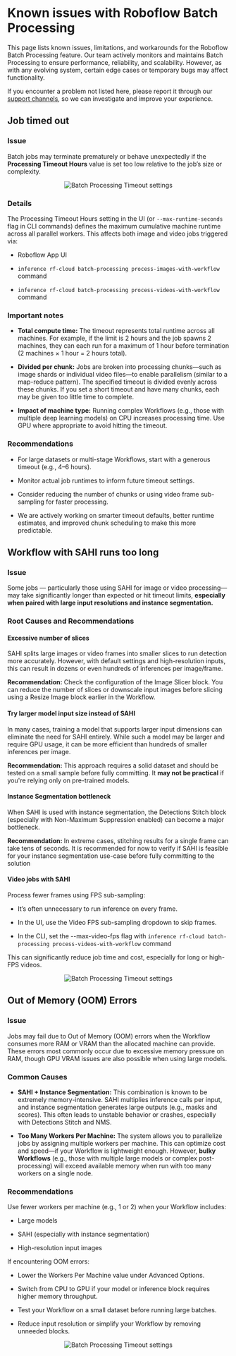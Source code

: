 # Known issues with Roboflow Batch Processing

This page lists known issues, limitations, and workarounds for the Roboflow Batch Processing feature. 
Our team actively monitors and maintains Batch Processing to ensure performance, reliability, and scalability. However, 
as with any evolving system, certain edge cases or temporary bugs may affect functionality.

If you encounter a problem not listed here, please report it through our 
[support channels](https://github.com/roboflow/inference/issues), so we can investigate and improve your experience.


## Job timed out

### Issue
Batch jobs may terminate prematurely or behave unexpectedly if the **Processing Timeout Hours** value is 
set too low relative to the job’s size or complexity.

<div align="center">
    <img src="https://media.roboflow.com/inference/batch-processing/batch-processing-timeout.png" alt="Batch Processing Timeout settings"/>
</div>

### Details
The Processing Timeout Hours setting in the UI (or `--max-runtime-seconds` flag in CLI commands) defines the maximum 
cumulative machine runtime across all parallel workers. This affects both image and video jobs triggered via:

* Roboflow App UI

* `inference rf-cloud batch-processing process-images-with-workflow` command

* `inference rf-cloud batch-processing process-videos-with-workflow` command


### Important notes 

* **Total compute time:** The timeout represents total runtime across all machines. For example, if the limit is 
2 hours and the job spawns 2 machines, they can each run for a maximum of 1 hour before termination 
(2 machines × 1 hour = 2 hours total).

* **Divided per chunk:** Jobs are broken into processing chunks—such as image shards or individual video 
files—to enable parallelism (similar to a map-reduce pattern). The specified timeout is divided evenly across these 
chunks. If you set a short timeout and have many chunks, each may be given too little time to complete. 

* **Impact of machine type:** Running complex Workflows (e.g., those with multiple deep learning models) on CPU 
increases processing time. Use GPU where appropriate to avoid hitting the timeout.

### Recommendations

* For large datasets or multi-stage Workflows, start with a generous timeout (e.g., 4–6 hours).

* Monitor actual job runtimes to inform future timeout settings.

* Consider reducing the number of chunks or using video frame sub-sampling for faster processing.

* We are actively working on smarter timeout defaults, better runtime estimates, and improved chunk scheduling to 
make this more predictable.


## Workflow with SAHI runs too long

### Issue
Some jobs — particularly those using SAHI for image or video processing—may take significantly longer than expected 
or hit timeout limits, **especially when paired with large input resolutions and instance segmentation.**

### Root Causes and Recommendations

#### Excessive number of slices
SAHI splits large images or video frames into smaller slices to run detection more accurately. 
However, with default settings and high-resolution inputs, this can result in dozens or even hundreds of inferences 
per image/frame.

**Recommendation:** Check the configuration of the Image Slicer block. You can reduce the number of slices or downscale 
input images before slicing using a Resize Image block earlier in the Workflow.

#### Try larger model input size instead of SAHI
In many cases, training a model that supports larger input dimensions can eliminate the need for SAHI entirely. 
While such a model may be larger and require GPU usage, it can be more efficient than hundreds of smaller 
inferences per image.

**Recommendation:** This approach requires a solid dataset and should be tested on a small sample before fully 
committing. It **may not be practical** if you're relying only on pre-trained models.

#### Instance Segmentation bottleneck
When SAHI is used with instance segmentation, the Detections Stitch block (especially with 
Non-Maximum Suppression enabled) can become a major bottleneck.

**Recommendation:** In extreme cases, stitching results for a single frame can take tens of seconds. 
It is recommended for now to verify if SAHI is feasible for your instance segmentation use-case before fully committing 
to the solution


#### Video jobs with SAHI
Process fewer frames using FPS sub-sampling:
 
* It’s often unnecessary to run inference on every frame.

* In the UI, use the Video FPS sub-sampling dropdown to skip frames.

* In the CLI, set the --max-video-fps flag with `inference rf-cloud batch-processing process-videos-with-workflow` command

This can significantly reduce job time and cost, especially for long or high-FPS videos.

<div align="center">
    <img src="https://media.roboflow.com/inference/batch-processing/limiting-video-fps.png" alt="Batch Processing Timeout settings"/>
</div>


## Out of Memory (OOM) Errors

### Issue

Jobs may fail due to Out of Memory (OOM) errors when the Workflow consumes more RAM or VRAM than the allocated machine 
can provide. These errors most commonly occur due to excessive memory pressure on RAM, though GPU VRAM issues are 
also possible when using large models.

### Common Causes

* **SAHI + Instance Segmentation:** This combination is known to be extremely memory-intensive. SAHI multiplies 
inference calls per input, and instance segmentation generates large outputs (e.g., masks and scores). This often 
leads to unstable behavior or crashes, especially with Detections Stitch and NMS.

* **Too Many Workers Per Machine:** The system allows you to parallelize jobs by assigning multiple workers per machine. 
This can optimize cost and speed—if your Workflow is lightweight enough. However, **bulky Workflows** 
(e.g., those with multiple large models or complex post-processing) will exceed available memory when run with too 
many workers on a single node.

### Recommendations
Use fewer workers per machine (e.g., 1 or 2) when your Workflow includes:

* Large models

* SAHI (especially with instance segmentation)

* High-resolution input images

If encountering OOM errors:

* Lower the Workers Per Machine value under Advanced Options.

* Switch from CPU to GPU if your model or inference block requires higher memory throughput.

* Test your Workflow on a small dataset before running large batches.

* Reduce input resolution or simplify your Workflow by removing unneeded blocks.

<div align="center">
    <img src="https://media.roboflow.com/inference/batch-processing/workers-number-adjustment.png" alt="Batch Processing Timeout settings"/>
</div>

